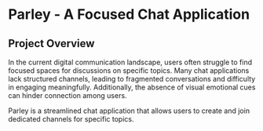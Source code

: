 # Parley - A Focused Chat Application


## Project Overview
In the current digital communication landscape, users often struggle to find focused spaces for discussions on specific topics. Many chat applications lack structured channels, leading to fragmented conversations and difficulty in engaging meaningfully. Additionally, the absence of visual emotional cues can hinder connection among users.

Parley is a streamlined chat application that allows users to create and join dedicated channels for specific topics.
